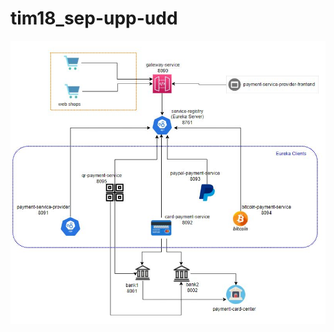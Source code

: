 # tim18_sep-upp-udd

![alt text](https://github.com/Damjan032/tim18_sep-upp-udd/blob/main/ArchitectureDiagram.JPG)
